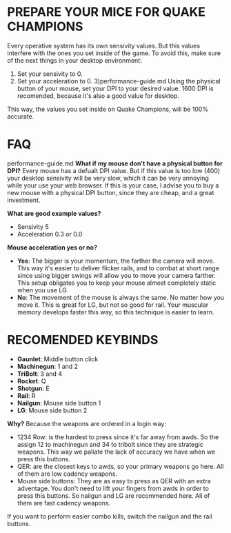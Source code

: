 PREPARE YOUR MICE FOR QUAKE CHAMPIONS
=======================================
Every operative system has its own sensivity values. But this values interfere with the ones you set inside of the game. To avoid this, make sure of the next things in your desktop environment:

1) Set your sensivity to 0.
2) Set your acceleration to 0.
3)performance-guide.md Using the physical button of your mouse, set your DPI to your desired value. 1600 DPI is recomended, because it's also a good value for desktop.

This way, the values you set inside on Quake Champions, will be 100% accurate.

FAQ
========================================
performance-guide.md
**What if my mouse don't have a physical button for DPI?**
Every mouse has a defualt DPI value. But if this value is too low (400) your desktop sensivity will be very slow, which it can be very annoying while your use your web browser. If this is your case, I advise you to buy a new mouse with a physical DPI button, since they are cheap, and a great investment.

**What are good example values?**

* Sensivity 5
* Acceleration 0.3 or 0.0

**Mouse acceleration yes or no?**

* **Yes**: The bigger is your momentum, the farther the camera will move. This way it's easier to deliver flicker rails, and to combat at short range since using bigger swings will allow you to move your camera farther. This setup obligates you to keep your mouse almost completely static when you use LG.
* **No**: The movement of the mouse is always the same. No matter how you move it. This is great for LG, but not so good for rail. Your muscular memory develops faster this way, so this technique is easier to learn.

RECOMENDED KEYBINDS
========================================

* **Gaunlet**: Middle button click
* **Machinegun**: 1 and 2
* **TriBolt**: 3 and 4
* **Rocket**: Q
* **Shotgun**: E
* **Rail**: R
* **Nailgun**: Mouse side button 1
* **LG**: Mouse side button 2

**Why?**
Because the weapons are ordered in a login way:

* 1234 Row: is the hardest to press since it's far away from awds. So the assign 12 to machinegun and 34 to tribolt since they are strategic weapons. This way we paliate the lack of accuracy we have when we press this buttons.
* QER: are the closest keys to awds, so your primary weapons go here. All of them are low cadency weapons.
* Mouse side buttons: They are as easy to press as QER with an extra adventage. You don't need to lift your fingers from awds in order to press this buttons. So nailgun and LG are recommended here. All of them are fast cadency weapons.

If you want to perform easier combo kills, switch the nailgun and the rail buttons.
